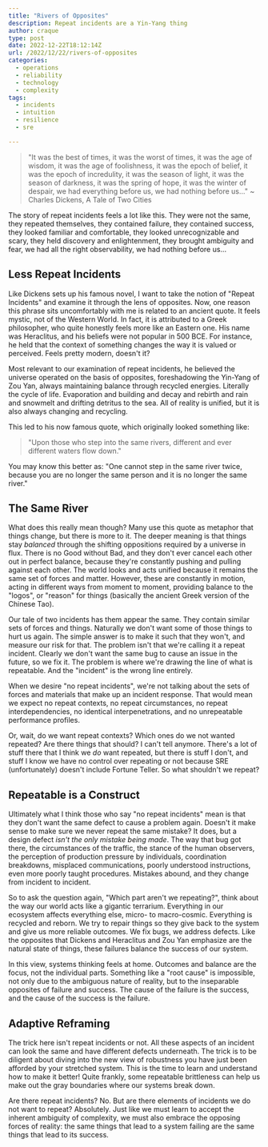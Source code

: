 ```yaml
---
title: "Rivers of Opposites"
description: Repeat incidents are a Yin-Yang thing
author: craque
type: post
date: 2022-12-22T18:12:14Z
url: /2022/12/22/rivers-of-opposites
categories:
  - operations
  - reliability
  - technology
  - complexity
tags:
  - incidents
  - intuition
  - resilience
  - sre

---
```


<blockquote>
"It was the best of times, it was the worst of times, it was the age of wisdom, it was the age of foolishness, it was the epoch of belief, it was the epoch of incredulity, it was the season of light, it was the season of darkness, it was the spring of hope, it was the winter of despair, we had everything before us, we had nothing before us..." ~ Charles Dickens, A Tale of Two Cities
</blockquote>

The story of repeat incidents feels a lot like this. They were not the same, they repeated themselves, they contained failure, they contained success, they looked familiar and comfortable, they looked unrecognizable and scary, they held discovery and enlightenment, they brought ambiguity and fear, we had all the right observability, we had nothing before us...

## Less Repeat Incidents

Like Dickens sets up his famous novel, I want to take the notion of "Repeat Incidents" and examine it through the lens of opposites. Now, one reason this phrase sits uncomfortably with me is related to an ancient quote. It feels mystic, not of the Western World. In fact, it is attributed to a Greek philosopher, who quite honestly feels more like an Eastern one. His name was Heraclitus, and his beliefs were not popular in 500 BCE. For instance, he held that the context of something changes the way it is valued or perceived. Feels pretty modern, doesn't it?

Most relevant to our examination of repeat incidents, he believed the universe operated on the basis of opposites, foreshadowing the Yin-Yang of Zou Yan, always maintaining balance through recycled energies. Literally the cycle of life. Evaporation and building and decay and rebirth and rain and snowmelt and drifting detritus to the sea. All of reality is unified, but it is also always changing and recycling.

This led to his now famous quote, which originally looked something like:

<blockquote>
"Upon those who step into the same rivers, different and ever different waters flow down."
</blockquote>

You may know this better as: "One cannot step in the same river twice, because you are no longer the same person and it is no longer the same river."

## The Same River

What does this really mean though? Many use this quote as metaphor that things change, but there is more to it. The deeper meaning is that things stay _balanced_ through the shifting oppositions required by a universe in flux. There is no Good without Bad, and they don't ever cancel each other out in perfect balance, because they're constantly pushing and pulling against each other. The world looks and acts unified because it remains the same set of forces and matter. However, these are constantly in motion, acting in different ways from moment to moment, providing balance to the "logos", or "reason" for things (basically the ancient Greek version of the Chinese Tao).

Our tale of two incidents has them appear the same. They contain similar sets of forces and things. Naturally we don't want some of those things to hurt us again. The simple answer is to make it such that they won't, and measure our risk for that. The problem isn't that we're calling it a repeat incident. Clearly we don't want the same bug to cause an issue in the future, so we fix it. The problem is where we're drawing the line of what is repeatable. And the "incident" is the wrong line entirely.

When we desire "no repeat incidents", we're not talking about the sets of forces and materials that make up an incident response. That would mean we expect no repeat contexts, no repeat circumstances, no repeat interdependencies, no identical interpenetrations, and no unrepeatable performance profiles.

Or, wait, do we want repeat contexts? Which ones do we not wanted repeated? Are there things that should? I can't tell anymore. There's a lot of stuff there that I think we *do* want repeated, but there is stuff I don't, and stuff I know we have no control over repeating or not because SRE (unfortunately) doesn't include Fortune Teller. So what shouldn't we repeat?

## Repeatable is a Construct

Ultimately what I think those who say "no repeat incidents" mean is that they don't want the same defect to cause a problem again. Doesn't it make sense to make sure we never repeat the same mistake? It does, but a design defect _isn't the only mistake being made_. The way that bug got there, the circumstances of the traffic, the stance of the human observers, the perception of production pressure by individuals, coordination breakdowns, misplaced communications, poorly understood instructions, even more poorly taught procedures. Mistakes abound, and they change from incident to incident.

So to ask the question again, "Which part aren't we repeating?", think about the way our world acts like a gigantic terrarium. Everything in our ecosystem affects everything else, micro- to macro-cosmic. Everything is recycled and reborn. We try to repair things so they give back to the system and give us more reliable outcomes. We fix bugs, we address defects. Like the opposites that Dickens and Heraclitus and Zou Yan emphasize are the natural state of things, these failures balance the success of our system.

In this view, systems thinking feels at home. Outcomes and balance are the focus, not the individual parts. Something like a "root cause" is impossible, not only due to the ambiguous nature of reality, but to the inseparable opposites of failure and success. The cause of the failure is the success, and the cause of the success is the failure.

## Adaptive Reframing

The trick here isn't repeat incidents or not. All these aspects of an incident can look the same and have different defects underneath. The trick is to be diligent about diving into the new view of robustness you have just been afforded by your stretched system. This is the time to learn and understand how to make it better! Quite frankly, some repeatable brittleness can help us make out the gray boundaries where our systems break down.

Are there repeat incidents? No. But are there elements of incidents we do not want to repeat? Absolutely. Just like we must learn to accept the inherent ambiguity of complexity, we must also embrace the opposing forces of reality: the same things that lead to a system failing are the same things that lead to its success.

